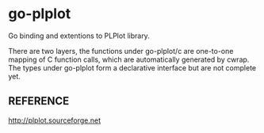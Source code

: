 go-plplot
=========

Go binding and extentions to PLPlot library.

There are two layers, the functions under go-plplot/c are one-to-one mapping of
C function calls, which are automatically generated by cwrap. The types under
go-plplot form a declarative interface but are not complete yet.

REFERENCE
---------
http://plplot.sourceforge.net
